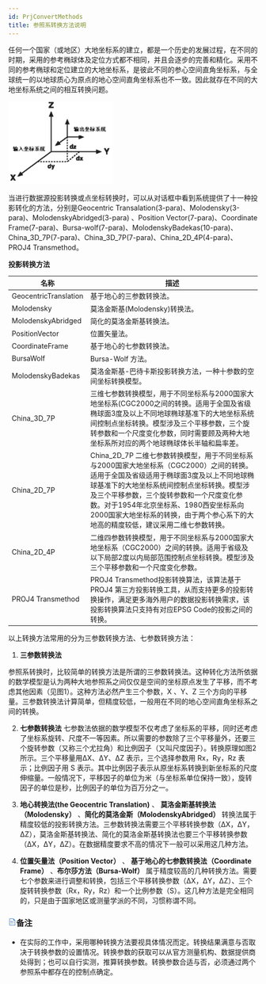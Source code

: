 ```yaml
---
id: PrjConvertMethods
title: 参照系转换方法说明  
---  
```


任何一个国家（或地区）大地坐标系的建立，都是一个历史的发展过程，在不同的时期，采用的参考椭球体及定位方式都不相同，并且会逐步的完善和精化。采用不同的参考椭球和定位建立的大地坐标系，是彼此不同的参心空间直角坐标系，与全球统一的以地球质心为原点的地心空间直角坐标系也不一致。因此就存在不同的大地坐标系统之间的相互转换问题。


 ![](img/GTransform1.Png) 

 当进行数据源投影转换或点坐标转换时，可以从对话框中看到系统提供了十一种投影转化的方法，分别是Geocentric
Transalation(3-para)、Molodensky(3-para)、MolodenskyAbridged(3-para) 、Position
Vector(7-para)、Coordinate Frame(7-para)、Bursa-wolf(7-para)、MolodenskyBadekas(10-para)、China_3D_7P(7-para)、China_3D_7P(7-para)、China_2D_4P(4-para)、PROJ4
Transmethod。

**投影转换方法**
 
 **名称** | **描述**  
 --|--
 GeocentricTranslation | 基于地心的三参数转换法。  
 Molodensky | 莫洛金斯基(Molodensky)转换法。  
 MolodenskyAbridged | 简化的莫洛金斯基转换法。  
 PositionVector | 位置矢量法。  
 CoordinateFrame | 基于地心的七参数转换法。  
 BursaWolf | Bursa-Wolf 方法。  
 MolodenskyBadekas | 莫洛金斯基-巴待卡斯投影转换方法，一种十参数的空间坐标转换模型。  
 China_3D_7P |三维七参数转换模型，用于不同坐标系与2000国家大地坐标系(CGC2000之间的转换。适用于全国及省级椭球面3度及以上不同地球椭球基准下的大地坐标系统间控制点坐标转换。模型涉及三个平移参数，三个旋转参数和一个尺度变化参数，同时需要顾及两种大地坐标系所对应的两个地球椭球体长半轴和扁率差。  
 China_2D_7P | China_2D_7P 二维七参数转换模型，用于不同坐标系与2000国家大地坐标系（CGC2000）之间的转换。适用于全国及省级适用于椭球面3度及以上不同地球椭球基准下的大地坐标系统间控制点坐标转换。模型涉及三个平移参数，三个旋转参数和一个尺度变化参数。对于1954年北京坐标系、1980西安坐标系向2000国家大地坐标系的转换，由于两个参心系下的大地高的精度较低，建议采用二维七参数转换。  
 China_2D_4P | 二维四参数转换模型，用于不同坐标系与2000国家大地坐标系（CGC2000）之间的转换。适用于省级及以下局部2度以内局部范围控制点坐标转换。模型涉及三个平移参数和一个尺度变化参数。  
 PROJ4 Transmethod | PROJ4 Transmethod投影转换算法，该算法基于PROJ4 第三方投影转换工具，从而支持更多的投影转换操作，满足更多海外用户的数据投影转换需求，该投影转换算法只支持有对应EPSG Code的投影之间的转换。  
  
 以上转换方法常用的分为三参数转换方法、七参数转换方法：



   1. **三参数转换法**

参照系转换时，比较简单的转换方法是所谓的三参数转换法。这种转化方法所依据的数学模型是认为两种大地参照系之间仅仅是空间的坐标原点发生了平移，而不考虑其他因素（见图1）。这种方法必然产生三个参数，X
、Y、Z 三个方向的平移量。三参数转换法计算简单，但精度较低，一般用在不同的地心空间直角坐标系之间的转换。  

   2. **七参数转换法**
七参数法依据的数学模型不仅考虑了坐标系的平移，同时还考虑了坐标系旋转、尺度不一等因素。所以需要的参数除了三个平移量外，还要三个旋转参数（又称三个尤拉角）和比例因子（又叫尺度因子）。转换原理如图2所示。三个平移量用ΔX、ΔY、ΔZ
表示，三个选择参数用 Rx，Ry，Rz 表示；比例因子用 S
表示。其中比例因子表示从原坐标系转换到新坐标系的尺度伸缩量。一般情况下，平移因子的单位为米（与坐标系单位保持一致），旋转因子的单位是秒，比例因子的单位为百万分之一。

   3. **地心转换法(the Geocentric Translation)** 、 **莫洛金斯基转换法（Molodensky）** 、**简化的莫洛金斯（MolodenskyAbridged）**
转换法属于精度较低的投影转换方法。三参数转换法需要三个平移转换参数（ΔX，ΔY，ΔZ），莫洛金斯基转换法、简化的莫洛金斯基转换法也要三个平移转换参数（ΔX，ΔY，ΔZ）。在数据精度要求不高的情况下一般可以采用这几种方法。

   4. **位置矢量法（Position Vector）** 、 **基于地心的七参数转换法（Coordinate Frame）** 、**布尔莎方法（Bursa-Wolf）**
属于精度较高的几种转换方法。需要七个参数来进行调整和转换，包括三个平移转换参数（ΔX，ΔY，ΔZ）、三个旋转转换参数（Rx，Ry，Rz）和一个比例参数（S）。这几种方法是完全相同的，只是由于国家地区或测量学派的不同，习惯称谓不同。

 ### ![](../../img/read.gif)备注

   * 在实际的工作中，采用哪种转换方法要视具体情况而定。转换结果满意与否取决于转换参数的设置情况。转换参数的获取可以从官方测量机构、数据提供商处得到；也可以自行实测，推算转换参数。转换参数合适与否，必须通过两个参照系中都存在的控制点确定。

